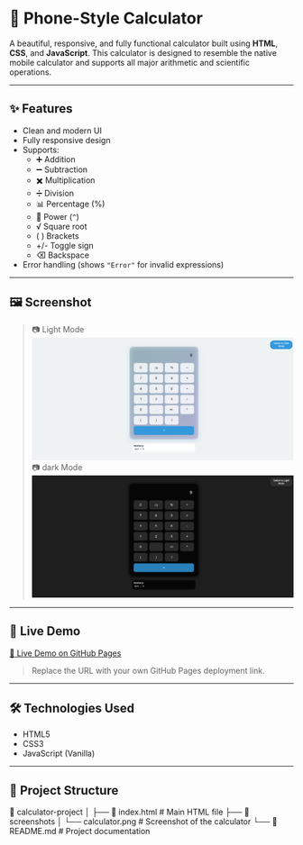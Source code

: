 # 📱 Phone-Style Calculator

A beautiful, responsive, and fully functional calculator built using **HTML**, **CSS**, and **JavaScript**. This calculator is designed to resemble the native mobile calculator and supports all major arithmetic and scientific operations.

---

## ✨ Features

- Clean and modern UI
- Fully responsive design
- Supports:
  - ➕ Addition
  - ➖ Subtraction
  - ✖️ Multiplication
  - ➗ Division
  - 📊 Percentage (%)
  - 🔢 Power (`^`)
  - √ Square root
  - ( ) Brackets
  - +/- Toggle sign
  - ⌫ Backspace
- Error handling (shows `"Error"` for invalid expressions)

---

## 🖼️ Screenshot

> 📷 Light Mode
![Calculator Screenshot](img/ss6.png)
> 📷 dark Mode
![Calculator Screenshot](img/ss7.png)


---

## 🚀 Live Demo

[🔗 Live Demo on GitHub Pages](https://yourusername.github.io/calculator-project)  
> Replace the URL with your own GitHub Pages deployment link.

---

## 🛠️ Technologies Used

- HTML5
- CSS3
- JavaScript (Vanilla)

---

## 📂 Project Structure

📁 calculator-project
│
├── 📄 index.html # Main HTML file
├── 📁 screenshots
│ └── calculator.png # Screenshot of the calculator
└── 📄 README.md # Project documentation



